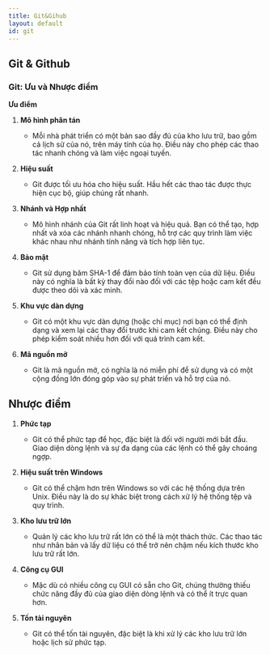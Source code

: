```yaml
---
title: Git&Gihub
layout: default
id: git
---
```

## Git & Github
### Git: Ưu và Nhược điểm

**Ưu điểm**

1. **Mô hình phân tán**
   - Mỗi nhà phát triển có một bản sao đầy đủ của kho lưu trữ, bao gồm cả lịch sử của nó, trên máy tính của họ. Điều này cho phép các thao tác nhanh chóng và làm việc ngoại tuyến.

2. **Hiệu suất**
   - Git được tối ưu hóa cho hiệu suất. Hầu hết các thao tác được thực hiện cục bộ, giúp chúng rất nhanh.

3. **Nhánh và Hợp nhất**
   - Mô hình nhánh của Git rất linh hoạt và hiệu quả. Bạn có thể tạo, hợp nhất và xóa các nhánh nhanh chóng, hỗ trợ các quy trình làm việc khác nhau như nhánh tính năng và tích hợp liên tục.

4. **Bảo mật**
   - Git sử dụng băm SHA-1 để đảm bảo tính toàn vẹn của dữ liệu. Điều này có nghĩa là bất kỳ thay đổi nào đối với các tệp hoặc cam kết đều được theo dõi và xác minh.

5. **Khu vực dàn dựng**
   - Git có một khu vực dàn dựng (hoặc chỉ mục) nơi bạn có thể định dạng và xem lại các thay đổi trước khi cam kết chúng. Điều này cho phép kiểm soát nhiều hơn đối với quá trình cam kết.

6. **Mã nguồn mở**
   - Git là mã nguồn mở, có nghĩa là nó miễn phí để sử dụng và có một cộng đồng lớn đóng góp vào sự phát triển và hỗ trợ của nó.

## Nhược điểm

1. **Phức tạp**
   - Git có thể phức tạp để học, đặc biệt là đối với người mới bắt đầu. Giao diện dòng lệnh và sự đa dạng của các lệnh có thể gây choáng ngợp.

2. **Hiệu suất trên Windows**
   - Git có thể chậm hơn trên Windows so với các hệ thống dựa trên Unix. Điều này là do sự khác biệt trong cách xử lý hệ thống tệp và quy trình.

3. **Kho lưu trữ lớn**
   - Quản lý các kho lưu trữ rất lớn có thể là một thách thức. Các thao tác như nhân bản và lấy dữ liệu có thể trở nên chậm nếu kích thước kho lưu trữ rất lớn.

4. **Công cụ GUI**
   - Mặc dù có nhiều công cụ GUI có sẵn cho Git, chúng thường thiếu chức năng đầy đủ của giao diện dòng lệnh và có thể ít trực quan hơn.

5. **Tốn tài nguyên**
   - Git có thể tốn tài nguyên, đặc biệt là khi xử lý các kho lưu trữ lớn hoặc lịch sử phức tạp.

